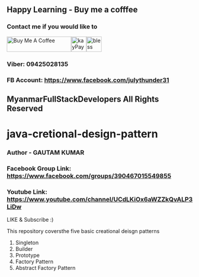 ## Happy Learning - Buy me a cofffee
### Contact me if you would like to

<img src="https://cdn.buymeacoffee.com/buttons/default-orange.png" alt="Buy Me A Coffee" height="41" width="174"/><img src="https://www.kbzpay.com/wp-content/uploads/sites/9/2020/04/blue-L.png" alt="kayPay" height="41" width="41"/><img src="https://pngset.com/images/your-blessed-emoji-rabbi-brands-it-idol-worship-the-forward-outdoors-clothing-person-hand-transparent-png-2039176.png" alt="bless" height="41" width="41"/>

### Viber: 09425028135
### FB Account: https://www.facebook.com/julythunder31

## MyanmarFullStackDevelopers All Rights Reserved

# java-cretional-design-pattern

### Author - GAUTAM KUMAR

### Facebook Group Link: https://www.facebook.com/groups/390467015549855

### Youtube Link: https://www.youtube.com/channel/UCdLKiOx6aWZZkQvALP3LiDw

LIKE & Subscribe :)


This repository coversthe five basic creational deisgn patterns
1. Singleton
2. Builder
3. Prototype
4. Factory Pattern
5. Abstract Factory Pattern


